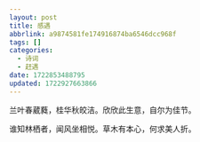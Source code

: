 ```yaml
---
layout: post
title: 感遇
abbrlink: a9874581fe174916874ba6546dcc968f
tags: []
categories:
  - 诗词
  - 赶遇
date: 1722853488795
updated: 1722927663866
---
```


兰叶春葳蕤，桂华秋皎洁。欣欣此生意，自尔为佳节。

谁知林栖者，闻风坐相悦。草木有本心，何求美人折。

 
